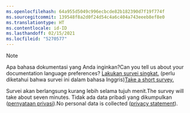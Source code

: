 ```yaml
---
ms.openlocfilehash: 64a955d5049c996ecbcde82b182390d7f19f774f
ms.sourcegitcommit: 139548f8a2d0f24d54c4a6c404a743eeeb8ef8e0
ms.translationtype: HT
ms.contentlocale: id-ID
ms.lasthandoff: 02/15/2021
ms.locfileid: "5270577"
---
```

> [!NOTE]
><span data-ttu-id="46a45-101">Apa bahasa dokumentasi yang Anda inginkan?</span><span class="sxs-lookup"><span data-stu-id="46a45-101">Can you tell us about your documentation language preferences?</span></span> <span data-ttu-id="46a45-102">[Lakukan survei singkat.](https://aka.ms/BAG_Docs_Language_Survey) (perlu diketahui bahwa survei ini dalam bahasa Inggris)</span><span class="sxs-lookup"><span data-stu-id="46a45-102">[Take a short survey.](https://aka.ms/BAG_Docs_Language_Survey)</span></span>
>
><span data-ttu-id="46a45-103">Survei akan berlangsung kurang lebih selama tujuh menit.</span><span class="sxs-lookup"><span data-stu-id="46a45-103">The survey will take about seven minutes.</span></span> <span data-ttu-id="46a45-104">Tidak ada data pribadi yang dikumpulkan ([pernyataan privasi](https://go.microsoft.com/fwlink/?LinkId=521839)).</span><span class="sxs-lookup"><span data-stu-id="46a45-104">No personal data is collected ([privacy statement](https://go.microsoft.com/fwlink/?LinkId=521839)).</span></span>

